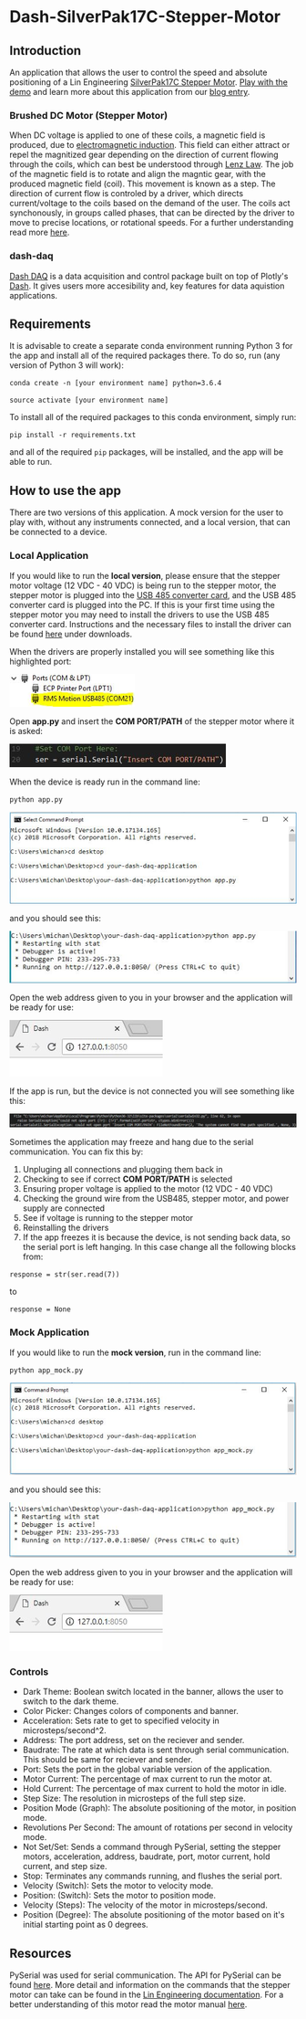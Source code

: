 # Dash-SilverPak17C-Stepper-Motor

## Introduction
An application that allows the user to control the speed and absolute positioning of a Lin Engineering [SilverPak17C Stepper Motor](https://www.linengineering.com/products/integrated_motors/silverpak-17c-2/). [Play with the demo](https://dash-daq-stepper-motor.herokuapp.com/) and learn more about this application from our [blog entry](https://www.dashdaq.io/stepper-motor-control-in-python).


### Brushed DC Motor (Stepper Motor)
When DC voltage is applied to one of these coils, a magnetic field is produced, due to [electromagnetic induction](https://en.wikipedia.org/wiki/Electromagnetic_induction). This field can either attract or repel the magnitized gear depending on the direction of current flowing through the coils, which can best be understood through [Lenz Law](https://en.wikipedia.org/wiki/Lenz%27s_law). The job of the magnetic field is to rotate and align the magntic gear, with the produced magnetic field (coil). This movement is known as a step. The direction of current flow is controled by a driver, which directs current/voltage to the coils based on the demand of the user. The coils act synchonously, in groups called phases, that can be directed by the driver to move to precise locations, or rotational speeds. For a further understanding read more [here](https://en.wikipedia.org/wiki/Stepper_motor).


### dash-daq
[Dash DAQ](http://dash-daq.netlify.com/#about) is a data acquisition and control package built on top of Plotly's [Dash](https://plot.ly/products/dash/). It gives users more accesibility and, key features for data aquistion applications.

## Requirements
It is advisable	to create a separate conda environment running Python 3 for the app and install all of the required packages there. To do so, run (any version of Python 3 will work):

```
conda create -n	[your environment name] python=3.6.4
```
```
source activate [your environment name]
```

To install all of the required packages to this conda environment, simply run:

```
pip install -r requirements.txt
```

and all of the required `pip` packages,  will be installed, and the app will be able to run.
 
## How to use the app
There are two versions of this application. A mock version for the user to play with, without any instruments connected, and a local version, that can be connected to a device.

### Local Application
If you would like to run the **local version**, please ensure that the stepper motor voltage (12 VDC - 40 VDC) is being run to the stepper motor, the stepper motor is plugged into the [USB 485 converter card](https://www.linengineering.com/products/accessories/usb485/), and the USB 485 converter card is plugged into the PC. If this is your first time using the stepper motor you may need to install the drivers to use the USB 485 converter card. Instructions and the necessary files to install the driver can be found [here](http://www.linmotors.com/Accessories/USB485.aspx) under downloads. 

When the drivers are properly installed you will see something like this highlighted port:

![changefail](screenshots/pcport.JPG)

Open **app.py** and insert the **COM PORT/PATH** of the stepper motor where it is asked:

![changefail](screenshots/connection.JPG)

When the device is ready run in the command line:
``` 
python app.py
```
![changefail](screenshots/pythonapp.jpg)

and you should see this:

![changefail](screenshots/runapp.JPG)

Open the web address given to you in your browser and the application will be ready for use:

![changefail](screenshots/openport.JPG)

If the app is run, but the device is not connected you will see something like this:

![changefail](screenshots/no_connection.JPG)

Sometimes the application may freeze and hang due to the serial communication. You can fix this by:
1. Unpluging all connections and plugging them back in
2. Checking to see if correct **COM PORT/PATH** is selected
3. Ensuring proper voltage is applied to the motor (12 VDC - 40 VDC)
4. Checking the ground wire from the USB485, stepper motor, and power supply are connected
5. See if voltage is running to the stepper motor
6. Reinstalling the drivers
7. If the app freezes it is because the device, is not sending back data, so the serial port is left hanging. In this case
change all the following blocks from:

```
response = str(ser.read(7))
```
to

```
response = None
```

### Mock Application
If you would like to run the __**mock version**__, run in the command line:

```
python app_mock.py 
```

![changefail](screenshots/pythonapp_mock.jpg)

and you should see this:

![changefail](screenshots/runmock.JPG)

Open the web address given to you in your browser and the application will be ready for use:

![changefail](screenshots/openport.JPG)

### Controls
* Dark Theme: Boolean switch located in the banner, allows the user to switch to the dark theme.
* Color Picker: Changes colors of components and banner.
* Acceleration: Sets rate to get to specified velocity in microsteps/second^2.
* Address: The port address, set on the reciever and sender.
* Baudrate: The rate at which data is sent through serial communication. This should be same for reciever and sender.
* Port: Sets the port in the global variable version of the application.  
* Motor Current: The percentage of max current to run the motor at.
* Hold Current: The percentage of max current to hold the motor in idle.
* Step Size: The resolution in microsteps of the full step size.
* Position Mode (Graph): The absolute positioning of the motor, in position mode. 
* Revolutions Per Second: The amount of rotations per second in velocity mode.
* Not Set/Set: Sends a command through PySerial, setting the stepper motors, acceleration, address, baudrate, port, motor current, hold current, and step size.
* Stop: Terminates any commands running, and flushes the serial port.
* Velocity (Switch): Sets the motor to velocity mode.
* Position: (Switch): Sets the motor to position mode.
* Velocity (Steps): The velocity of the motor in microsteps/second.
* Position (Degree): The absolute positioning of the motor based on it's initial starting point as 0 degrees.


## Resources
PySerial was used for serial communication. The API for PySerial can be found [here](http://pyserial.readthedocs.io/en/latest/pyserial_api.html). More detail and information on the commands that the stepper motor can take can be found in the [Lin Engineering documentation](https://www.linengineering.com/wp-content/uploads/downloads/Silverpak_17C/documentation/R256%20and%20Silverpak17C-CE%20Commands%20Manual.pdf). For a better understanding of this motor read the motor manual [here](https://www.linengineering.com/wp-content/uploads/downloads/Silverpak_17C/documentation/Silverpak17C-CE%20Manual.pdf).


